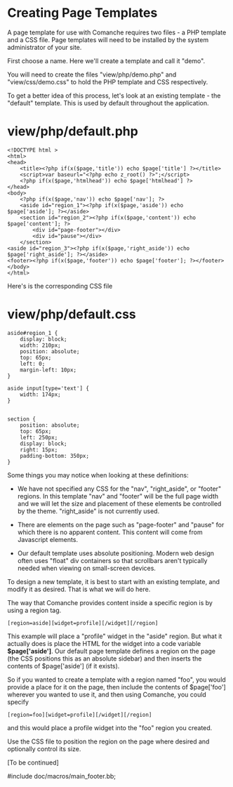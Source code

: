 Creating Page Templates
=======================


A page template for use with Comanche requires two files - a PHP template and a CSS file. Page templates will need to be installed by the system administrator of your site. 


First choose a name. Here we'll create a template and call it "demo".

You will need to create the files "view/php/demo.php" and "view/css/demo.css" to hold the PHP template and CSS respectively. 

To get a better idea of this process, let's look at an existing template - the "default" template. This is used by default throughout the application. 

view/php/default.php
====================

	<!DOCTYPE html >
	<html>
	<head>
		<title><?php if(x($page,'title')) echo $page['title'] ?></title>
		<script>var baseurl="<?php echo z_root() ?>";</script>
		<?php if(x($page,'htmlhead')) echo $page['htmlhead'] ?>
	</head>
	<body>
		<?php if(x($page,'nav')) echo $page['nav']; ?>
		<aside id="region_1"><?php if(x($page,'aside')) echo $page['aside']; ?></aside>
		<section id="region_2"><?php if(x($page,'content')) echo $page['content']; ?>
			<div id="page-footer"></div>
        	<div id="pause"></div>
		</section>
	<aside id="region_3"><?php if(x($page,'right_aside')) echo $page['right_aside']; ?></aside>      
	<footer><?php if(x($page,'footer')) echo $page['footer']; ?></footer>
	</body>
	</html>    


Here's is the corresponding CSS file

view/php/default.css
====================


	aside#region_1 {
		display: block;
		width: 210px;
		position: absolute;
		top: 65px;
		left: 0;
		margin-left: 10px;
	}

	aside input[type='text'] {
 		width: 174px;
	}


	section {
		position: absolute;
		top: 65px;
		left: 250px;
		display: block;
		right: 15px;
		padding-bottom: 350px;
	}


Some things you may notice when looking at these definitions:

* We have not specified any CSS for the "nav", "right_aside", or "footer" regions. In this template "nav" and "footer" will be the full page width and we will let the size and placement of these elements be controlled by the theme. "right_aside" is not currently used. 

* There are elements on the page such as "page-footer" and "pause" for which there is no apparent content. This content will come from Javascript elements.  

* Our default template uses absolute positioning. Modern web design often uses "float" div containers so that scrollbars aren't typically needed when viewing on small-screen devices. 

To design a new template, it is best to start with an existing template, and modify it as desired. That is what we will do here. 

The way that Comanche provides content inside a specific region is by using a region tag.

	[region=aside][widget=profile][/widget][/region]

This example will place a "profile" widget in the "aside" region. But what it actually does is place the HTML for the widget into a code variable **$page['aside']**. Our default page template defines a region on the page (the CSS positions this as an absolute sidebar) and then inserts the contents of $page['aside'] (if it exists). 

So if you wanted to create a template with a region named "foo", you would provide a place for it on the page, then include the contents of $page['foo'] wherever you wanted to use it, and then using Comanche, you could specify 

	[region=foo][widget=profile][/widget][/region]

and this would place a profile widget into the "foo" region you created. 

Use the CSS file to position the region on the page where desired and optionally control its size.

[To be continued] 

#include doc/macros/main_footer.bb;
